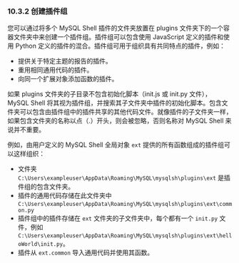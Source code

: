 ### 10.3.2 创建插件组

您可以通过将多个 MySQL Shell 插件的文件夹放置在 plugins 文件夹下的一个容器文件夹中来创建一个插件组。插件组可以包含使用 JavaScript 定义的插件和使用 Python 定义的插件的混合。插件组可用于组织具有共同特点的插件，例如：

- 提供关于特定主题的报告的插件。
- 重用相同通用代码的插件。
- 向同一个扩展对象添加函数的插件。

如果 plugins 文件夹的子目录不包含初始化脚本（init.js 或 init.py 文件），MySQL Shell 将其视为插件组，并搜索其子文件夹中插件的初始化脚本。包含文件夹可以包含由插件组中的插件共享的其他代码文件。就像插件的子文件夹一样，如果包含文件夹的名称以点（.）开头，则会被忽略，否则名称对 MySQL Shell 来说并不重要。

例如，由用户定义的 MySQL Shell 全局对象 `ext` 提供的所有函数组成的插件组可以这样组织：

- 文件夹 `C:\Users\exampleuser\AppData\Roaming\MySQL\mysqlsh\plugins\ext` 是插件组的包含文件夹。
- 插件的通用代码存储在此文件夹中 `C:\Users\exampleuser\AppData\Roaming\MySQL\mysqlsh\plugins\ext\common.py`
- 插件组中的插件存储在 `ext` 文件夹的子文件夹中，每个都有一个 `init.py` 文件，例如 `C:\Users\exampleuser\AppData\Roaming\MySQL\mysqlsh\plugins\ext\helloWorld\init.py`。
- 插件从 `ext.common` 导入通用代码并使用其函数。